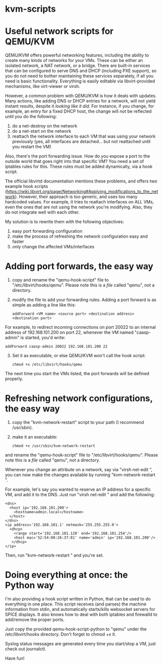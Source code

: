 # kvm-scripts
Useful network scripts for QEMU/KVM
===================================

QEMU/KVM offers powerful networking features, including the ability to create many kinds of networks for your VMs. These can be either an isolated network, a NAT network, or a bridge. There are built-in services that can be configured to serve DNS and DHCP (including PXE support), so you do not need to bother maintaining these services separately, if all you need is basic functionality. Everything is easily editable via libvirt-provided mechanisms, like virt-viewer or virsh.

However, a common problem with QEMU/KVM is how it deals with updates. Many actions, like adding DNS or DHCP entries for a network, will not yield instant results, despite it *looking like it did*. For instance, if you change, for example, an entry for a fixed DHCP host, the change will *not* be reflected until you do the following:
1) do a net-destroy on the network
2) do a net-start on the network
3) reattach the network interface to each VM that was using your network previously (yes, all interfaces are detached... but not reattached until you restart the VM)

Also, there's the port forwarding issue. How do you expose a port to the outside world that goes right into that specific VM? You need a set of iptables rules for this. These rules must be added dynamically, via a hook script. 

The official libvirtd documentation mentions these problems, and offers two example hook scripts (https://wiki.libvirt.org/page/Networking#Applying_modifications_to_the_network). However, their approach is too generic, and uses too many hardcoded values. For example, it tries to reattach interfaces on ALL VMs, even the ones that are not using the network you're modifying. Also, they do not integrate well with each other.

My solution is to rewrite them with the following objectives:

1) easy port forwarding configuration
2) make the process of refreshing the network configuration easy and faster
3) only change the affected VMs/interfaces

Adding port forwards, the easy way
===================================

1. copy and rename the "qemu-hook-script" file to "/etc/libvirt/hooks/qemu". Please note this is a *file* called "qemu", not a directory.

2. modify the file to add your forwarding rules. Adding a port forward is as simple as adding a line like this:

       addForward <VM name> <source port> <destination address> <destination port>

For example, to redirect incoming connections on port 20022 to an internal address of 192.168.101.200 on port 22, whenever the VM named "caasp-admin" is started, you'd write:

    addForward caasp-admin 20022 192.168.101.200 22

3. Set it as executable, or else QEMU/KVM won't call the hook script:

       chmod +x /etc/libvirt/hooks/qemu

The next time you start the VMs listed, the port forwards will be defined properly.

Refreshing network configurations, the easy way
================================================
1. copy the "kvm-network-restart" script to your path (I recommend /usr/sbin).

2. make it an executable:

       chmod +x /usr/sbin/kvm-network-restart
      
and rename the "qemu-hook-script" file to "/etc/libvirt/hooks/qemu". Please note this is a *file* called "qemu", not a directory.

Whenever you change an attribute on a network, say via "virsh net-edit <network>", you can now make the changes available by running "kvm-network-restart <network>".
  
For example, let's say you wanted to reserve an IP address for a specific VM, and add it to the DNS. Just run "virsh net-edit <network name>" and add the following:

    <dns>
      <host ip='192.168.101.200'>
        <hostname>admin.local</hostname>
      </host>
    </dns>
    <ip address='192.168.101.1' netmask='255.255.255.0'>
      <dhcp>
        <range start='192.168.101.128' end='192.168.101.254'/>
        <host mac='52:54:00:26:37:81' name='admin' ip='192.168.101.200'/>
       </dhcp>
    </ip>
  
Then, run "kvm-network-restart <network name>" and you're set.


Doing everything at once: the Python way
========================================

I'm also providing a hook script written in Python, that can be used to do everything in one place. This script receives (and parses) the machine information from stdin, and automatically starts/kills websocket servers for SPICE displays. It also knows how to deal with both iptables and firewalld to add/remove the proper ports.

Just copy the provided qemu-hook-script-python to "qemu" under the /etc/libvirt/hooks directory. Don't forget to chmod +x it. 

Syslog status messages are generated every time you start/stop a VM, just check out journalctl.


Have fun!

